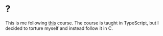 # ?
This is me following [this](https://frontendmasters.com/courses/algorithms) course. The course is taught in TypeScript, but I decided to torture myself and instead follow it in C.
